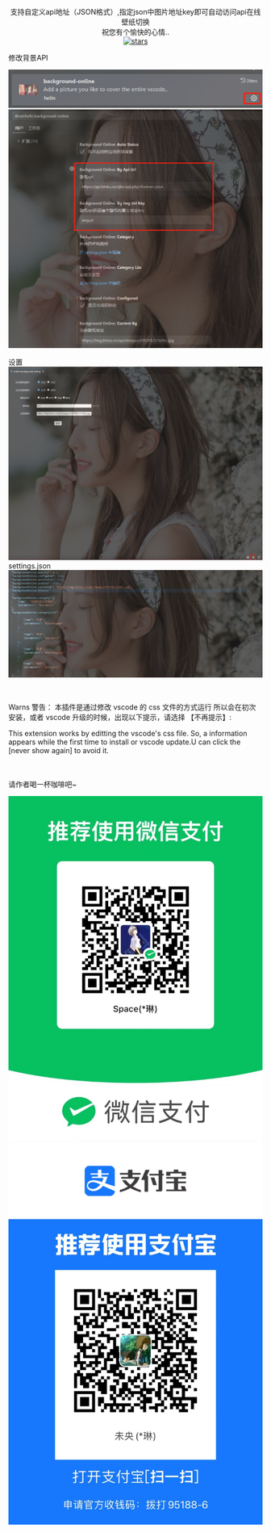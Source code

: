 <p align="center">
支持自定义api地址（JSON格式）,指定json中图片地址key即可自动访问api在线壁纸切换
<br/>
祝您有个愉快的心情..
<br/>
<a href="https://github.com/HeLinSpace/vscode-online-background">
<img src="https://img.shields.io/github/stars/HeLinSpace/vscode-online-background" alt="stars">
</a>

</p>
修改背景API
<br/>

![image](https://raw.githubusercontent.com/HeLinSpace/vscode-online-background/d0661cf003f22609bec757554a80c358247898d4/resources/api_settings1.png)
<br/>
![image](https://raw.githubusercontent.com/HeLinSpace/vscode-online-background/d0661cf003f22609bec757554a80c358247898d4/resources/api_settings2.png)
<br/>

设置
<br/>
![image](https://raw.githubusercontent.com/HeLinSpace/vscode-online-background/e044e9985eea3024a882dd978944329e1cfaca22/resources/setting_20230718140813.png)
<br/>
settings.json
![image](https://raw.githubusercontent.com/HeLinSpace/vscode-online-background/e044e9985eea3024a882dd978944329e1cfaca22/resources/setting_json_20230718141150.png)

<br/>

Warns 警告：
本插件是通过修改 vscode 的 css 文件的方式运行
所以会在初次安装，或者 vscode 升级的时候，出现以下提示，请选择 【不再提示】:

This extension works by editting the vscode's css file.
So, a information appears while the first time to install or vscode update.U can click the [never show again] to avoid it.

<br/>
<br/>
请作者喝一杯咖啡吧~
<br/>

![image](https://raw.githubusercontent.com/HeLinSpace/vscode-online-background/d0661cf003f22609bec757554a80c358247898d4/resources/weixin.jpg)
<br/>
![image](https://raw.githubusercontent.com/HeLinSpace/vscode-online-background/d0661cf003f22609bec757554a80c358247898d4/resources/zhifubao.jpg)

</p>



